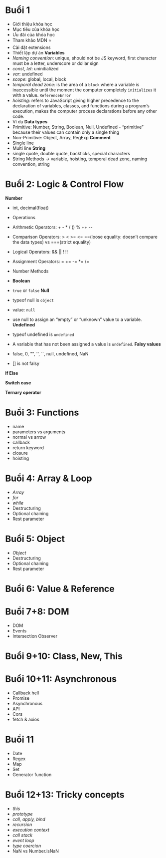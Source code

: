 # Buổi 1

- Giới thiệu khóa học
- Mục tiêu của khóa học
- Ưu đãi của khóa học
- Tham khảo MDN ⭐️
- Cài đặt extensions
- Thiết lập dự án
  **Variables**
- _Naming convention_: unique, should not be JS keyword, first character must be a letter, underscore or dollar sign
- _const_, _let_: uninitialized
- _var_: undefined
- _scope_: global, local, block
- _temporal dead zone_: is the area of a `block` where a variable is inaccessible until the moment the computer completely `initializes` it with a value. `ReferenceError`
- _hoisting_: refers to JavaScript giving higher precedence to the declaration of variables, classes, and functions during a program’s execution, makes the computer process declarations before any other code.
- Ví dụ
  **Data types**
- Primitive: Number, String, Boolean, Null, Undefined - “primitive” because their values can contain only a single thing
- Non-Primitive: Object, Array, RegExp
  **Comment**
- Single line
- Multi line
  **String**
- single quote, double quote, backticks, special characters
- String Methods
  -> variable, hoisting, temporal dead zone, naming convention, string

# Buổi 2: Logic & Control Flow

**Number**

- int, decimal(float)
- Operations
- Arithmetic Operators: + - \* / () % ++ --
- Comparison Operators: > < >= <= ==(loose equality: doesn’t compare the data types) vs ===(strict equality)
- Logical Operators: && || ! !!
- Assignment Operators: = += -= \*= /=
- Number Methods
- **Boolean**
- `true` or `false`
  **Null**
- typeof null is `object`
- value: `null`
- use null to assign an “empty” or “unknown” value to a variable.
  **Undefined**
- typeof undefined is `undefined`
- A variable that has not been assigned a value
  is `undefined`.
  **Falsy values**

- false, 0, "", '', ``, null, undefined, NaN
- [] is not falsy

**If Else**

**Switch case**

**Ternary operator**

# Buổi 3: Functions

- name
- parameters vs arguments
- normal vs arrow
- callback
- return keyword
- closure
- hoisting

# Buổi 4: Array & Loop

- _Array_
- _for_
- _while_
- Destructuring
- Optional chaining
- Rest parameter

# Buổi 5: Object

- _Object_
- Destructuring
- Optional chaining
- Rest parameter

# Buổi 6: Value & Reference

# Buổi 7+8: DOM

- DOM
- Events
- Intersection Observer

# Buổi 9+10: Class, New, This

# Buổi 10+11: Asynchronous

- Callback hell
- Promise
- Asynchronous
- API
- Cors
- fetch & axios

# Buổi 11

- Date
- Regex
- Map
- Set
- Generator function

# Buổi 12+13: Tricky concepts

- _this_
- _prototype_
- _call, apply, bind_
- _recursion_
- _execution context_
- _call stack_
- _event loop_
- _type coercion_
- NaN vs Number.isNaN
